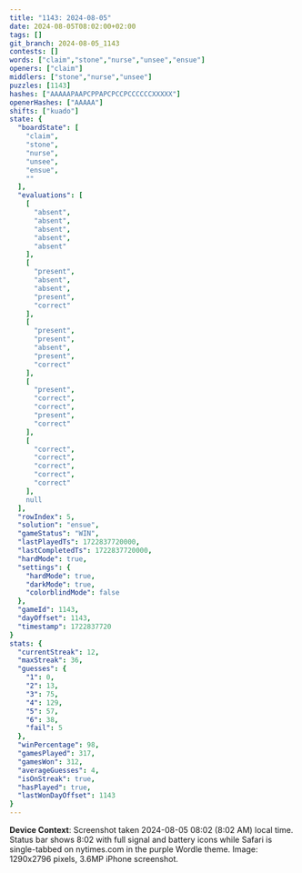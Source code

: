 ```yaml
---
title: "1143: 2024-08-05"
date: 2024-08-05T08:02:00+02:00
tags: []
git_branch: 2024-08-05_1143
contests: []
words: ["claim","stone","nurse","unsee","ensue"]
openers: ["claim"]
middlers: ["stone","nurse","unsee"]
puzzles: [1143]
hashes: ["AAAAAPAAPCPPAPCPCCPCCCCCCXXXXX"]
openerHashes: ["AAAAA"]
shifts: ["kuado"]
state: {
  "boardState": [
    "claim",
    "stone",
    "nurse",
    "unsee",
    "ensue",
    ""
  ],
  "evaluations": [
    [
      "absent",
      "absent",
      "absent",
      "absent",
      "absent"
    ],
    [
      "present",
      "absent",
      "absent",
      "present",
      "correct"
    ],
    [
      "present",
      "present",
      "absent",
      "present",
      "correct"
    ],
    [
      "present",
      "correct",
      "correct",
      "present",
      "correct"
    ],
    [
      "correct",
      "correct",
      "correct",
      "correct",
      "correct"
    ],
    null
  ],
  "rowIndex": 5,
  "solution": "ensue",
  "gameStatus": "WIN",
  "lastPlayedTs": 1722837720000,
  "lastCompletedTs": 1722837720000,
  "hardMode": true,
  "settings": {
    "hardMode": true,
    "darkMode": true,
    "colorblindMode": false
  },
  "gameId": 1143,
  "dayOffset": 1143,
  "timestamp": 1722837720
}
stats: {
  "currentStreak": 12,
  "maxStreak": 36,
  "guesses": {
    "1": 0,
    "2": 13,
    "3": 75,
    "4": 129,
    "5": 57,
    "6": 38,
    "fail": 5
  },
  "winPercentage": 98,
  "gamesPlayed": 317,
  "gamesWon": 312,
  "averageGuesses": 4,
  "isOnStreak": true,
  "hasPlayed": true,
  "lastWonDayOffset": 1143
}
---
```

<!-- more -->

**Device Context**: Screenshot taken 2024-08-05 08:02 (8:02 AM) local time. Status bar shows 8:02 with full signal and battery icons while Safari is single-tabbed on nytimes.com in the purple Wordle theme. Image: 1290x2796 pixels, 3.6MP iPhone screenshot.
